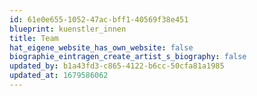 ```yaml
---
id: 61e0e655-1052-47ac-bff1-40569f38e451
blueprint: kuenstler_innen
title: Team
hat_eigene_website_has_own_website: false
biographie_eintragen_create_artist_s_biography: false
updated_by: b1a43fd3-c865-4122-b6cc-50cfa81a1985
updated_at: 1679586062
---
```

